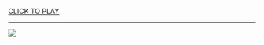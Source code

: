 
<a href="https://premium76.site?title=ludo_snake_game&ref=12M">CLICK TO PLAY</a></h3>
<hr>

<a href="https://premium76.site?title=ludo_snake_game&ref=12M"><img src="https://clearcache.store/games.png"></a>


